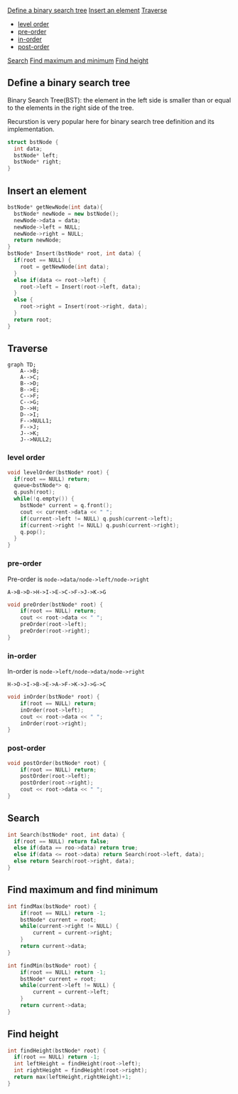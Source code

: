 [Define a binary search tree](#define-a-binary-search-tree)
[Insert an element](#insert-an-element)
[Traverse](#traverse)
  * [level order](#level-order)
  * [pre-order](#pre-order)
  * [in-order](#in-order)
  * [post-order](#post-order)

[Search](#search)
[Find maximum and minimum](#find-maximum-and-find-minimum)
[Find height](#find-height)
## Define a binary search tree
Binary Search Tree(BST): the element in the left side is smaller than or equal to the elements in the right side of the tree.

Recurstion is very popular here for binary search tree definition and its implementation.

```cpp
struct bstNode {
  int data;
  bstNode* left;
  bstNode* right;
}
```

## Insert an element

```cpp
bstNode* getNewNode(int data){
  bstNode* newNode = new bstNode();
  newNode->data = data;
  newNode->left = NULL;
  newNode->right = NULL;
  return newNode;
}
bstNode* Insert(bstNode* root, int data) {
  if(root == NULL) {
    root = getNewNode(int data);
  }
  else if(data <= root->left) {
    root->left = Insert(root->left, data);
  }
  else {
    root->right = Insert(root->right, data);
  }
  return root;
}
```

## Traverse
```mermaid
graph TD;
	A-->B;
	A-->C;
	B-->D;
	B-->E;
	C-->F;
	C-->G;
	D-->H;
	D-->I;
	F-->NULL1;
	F-->J;
	J-->K;
	J-->NULL2;
```
### level order

```cpp
void levelOrder(bstNode* root) {
  if(root == NULL) return;
  queue<bstNode*> q;
  q.push(root);
  while(!q.empty()) {
    bstNode* current = q.front();
    cout << current->data << " ";
    if(current->left != NULL) q.push(current->left);
    if(current->right != NULL) q.push(current->right);
    q.pop();
  }
}
```

### pre-order

Pre-order is `node->data/node->left/node->right`

`A->B->D->H->I->E->C->F->J->K->G`


```cpp
void preOrder(bstNode* root) {
    if(root == NULL) return;
    cout << root->data << " ";
    preOrder(root->left);
    preOrder(root->right);
}
```

### in-order

In-order is `node->left/node->data/node->right`

`H->D->I->B->E->A->F->K->J->G->C`

```cpp
void inOrder(bstNode* root) {
    if(root == NULL) return;
    inOrder(root->left);
    cout << root->data << " ";
    inOrder(root->right);
}
```

### post-order

```cpp
void postOrder(bstNode* root) {
    if(root == NULL) return;
    postOrder(root->left);
    postOrder(root->right);
    cout << root->data << " ";
}
```

## Search

```cpp
int Search(bstNode* root, int data) {
  if(root == NULL) return false;
  else if(data == roo->data) return true;
  else if(data <= root->data) return Search(root->left, data);
  else return Search(root->right, data);
}
```

## Find maximum and find minimum

```cpp
int findMax(bstNode* root) {
    if(root == NULL) return -1;
    bstNode* current = root;
    while(current->right != NULL) {
        current = current->right;
    }
    return current->data;
}

int findMin(bstNode* root) {
    if(root == NULL) return -1;
    bstNode* current = root;
    while(current->left != NULL) {
        current = current->left;
    }
    return current->data;
}
```

## Find height

```cpp
int findHeight(bstNode* root) {
  if(root == NULL) return -1;
  int leftHeight = findHeight(root->left);
  int rightHeight = findHeight(root->right);
  return max(leftHeight,rightHeight)+1;
}
```

